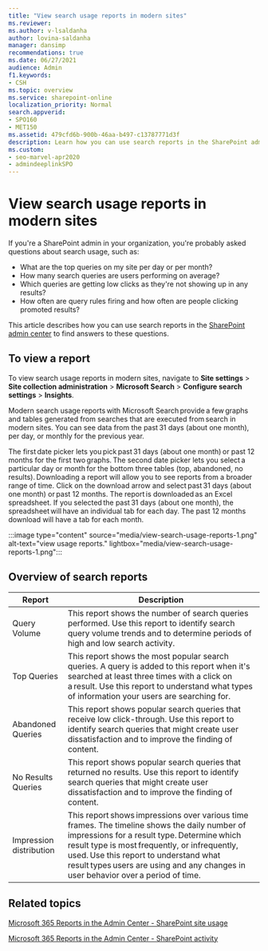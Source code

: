 ```yaml
---
title: "View search usage reports in modern sites"
ms.reviewer: 
ms.author: v-lsaldanha
author: lovina-saldanha
manager: dansimp
recommendations: true
ms.date: 06/27/2021
audience: Admin
f1.keywords:
- CSH
ms.topic: overview
ms.service: sharepoint-online
localization_priority: Normal
search.appverid:
- SPO160
- MET150
ms.assetid: 479cfd6b-900b-46aa-b497-c13787771d3f
description: Learn how you can use search reports in the SharePoint admin center.  
ms.custom: 
- seo-marvel-apr2020
- admindeeplinkSPO
---
```


# View search usage reports in modern sites

If you're a SharePoint admin in your organization, you're probably asked questions about search usage, such as:

- What are the top queries on my site per day or per month? 
- How many search queries are users performing on average? 
- Which queries are getting low clicks as they're not showing up in any results?
- How often are query rules firing and how often are people clicking promoted results?

This article describes how you can use search reports in the <a href="https://go.microsoft.com/fwlink/?linkid=2185219" target="_blank">SharePoint admin center</a> to find answers to these questions.

## To view a report

To view search usage reports in modern sites, navigate to **Site settings** > **Site collection administration** > **Microsoft Search** > **Configure search settings** > **Insights**.

Modern search usage reports with Microsoft Search provide a few graphs and tables generated from searches that are executed from search in modern sites. You can see data from the past 31 days (about one month), per day, or monthly for the previous year.  

The first date picker lets you pick past 31 days (about one month) or past 12 months for the first two graphs. The second date picker lets you select a particular day or month for the bottom three tables (top, abandoned, no results). Downloading a report will allow you to see reports from a broader range of time. Click on the download arrow and select past 31 days (about one month) or past 12 months. The report is downloaded as an Excel spreadsheet. If you selected the past 31 days (about one month), the spreadsheet will have an individual tab for each day. The past 12 months download will have a tab for each month.  

:::image type="content" source="media/view-search-usage-reports-1.png" alt-text="view usage reports." lightbox="media/view-search-usage-reports-1.png":::

## Overview of search reports 

|Report    |Description    |
|---------|---------|
|Query Volume     |  This report shows the number of search queries performed. Use this report to identify search query volume trends and to determine periods of high and low search activity.|
|Top Queries       |  This report shows the most popular search queries. A query is added to this report when it's searched at least three times with a click on a result. Use this report to understand what types of information your users are searching for.|
|Abandoned Queries   |  This report shows popular search queries that receive low click-through. Use this report to identify search queries that might create user dissatisfaction and to improve the finding of content.|
|No Results Queries     |  This report shows popular search queries that returned no results. Use this report to identify search queries that might create user dissatisfaction and to improve the finding of content.|
|Impression distribution     |   This report shows impressions over various time frames. The timeline shows the daily number of impressions for a result type. Determine which result type is most frequently, or infrequently, used. Use this report to understand what result types users are using and any changes in user behavior over a period of time.       |

## Related topics

[Microsoft 365 Reports in the Admin Center - SharePoint site usage](/microsoft-365/admin/activity-reports/sharepoint-site-usage-ww?view=o365-worldwide&preserve-view=true)

[Microsoft 365 Reports in the Admin Center - SharePoint activity](/microsoft-365/admin/activity-reports/sharepoint-activity-ww?view=o365-worldwide&preserve-view=true) 


